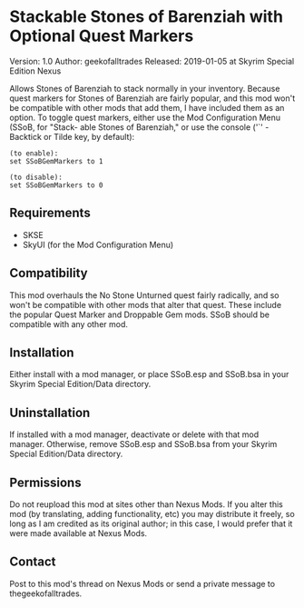 # Stackable Stones of Barenziah with Optional Quest Markers

Version: 1.0
Author: geekofalltrades
Released: 2019-01-05 at Skyrim Special Edition Nexus

Allows Stones of Barenziah to stack normally in your inventory. Because quest
markers for Stones of Barenziah are fairly popular, and this mod won't be
compatible with other mods that add them, I have included them as an option. To
toggle quest markers, either use the Mod Configuration Menu (SSoB, for "Stack-
able Stones of Barenziah," or use the console ('`' - Backtick or Tilde key, by
default):

```
(to enable):
set SSoBGemMarkers to 1

(to disable):
set SSoBGemMarkers to 0
```

## Requirements

* SKSE
* SkyUI (for the Mod Configuration Menu)

## Compatibility

This mod overhauls the No Stone Unturned quest fairly radically, and so won't be
compatible with other mods that alter that quest. These include the popular
Quest Marker and Droppable Gem mods. SSoB should be compatible with any other
mod.

## Installation

Either install with a mod manager, or place SSoB.esp and SSoB.bsa in your
Skyrim Special Edition/Data directory.

## Uninstallation

If installed with a mod manager, deactivate or delete with that mod manager.
Otherwise, remove SSoB.esp and SSoB.bsa from your Skyrim Special Edition/Data
directory.

## Permissions
Do not reupload this mod at sites other than Nexus Mods. If you alter this mod
(by translating, adding functionality, etc) you may distribute it freely, so
long as I am credited as its original author; in this case, I would prefer that
it were made available at Nexus Mods.

## Contact

Post to this mod's thread on Nexus Mods or send a private message to
thegeekofalltrades.
